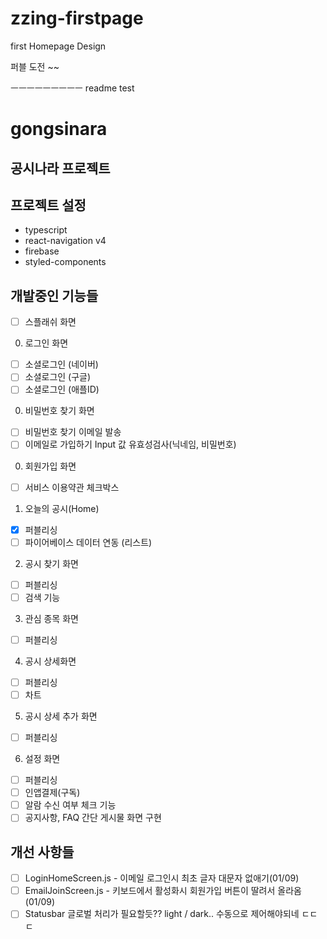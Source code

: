 # zzing-firstpage
first Homepage Design

퍼블 도전 ~~  


ㅡㅡㅡㅡㅡㅡㅡㅡㅡ readme test

# gongsinara

## 공시나라 프로젝트

## 프로젝트 설정

- typescript
- react-navigation v4
- firebase
- styled-components

## 개발중인 기능들

- [ ] 스플래쉬 화면

0. 로그인 화면

- [ ] 소셜로그인 (네이버)
- [ ] 소셜로그인 (구글)
- [ ] 소셜로그인 (애플ID)

0. 비밀번호 찾기 화면

- [ ] 비밀번호 찾기 이메일 발송
- [ ] 이메일로 가입하기 Input 값 유효성검사(닉네임, 비밀번호)

0. 회원가입 화면

- [ ] 서비스 이용약관 체크박스

1. 오늘의 공시(Home)

- [x] 퍼블리싱
- [ ] 파이어베이스 데이터 연동 (리스트)

2. 공시 찾기 화면

- [ ] 퍼블리싱
- [ ] 검색 기능

3. 관심 종목 화면

- [ ] 퍼블리싱

4. 공시 상세화면

- [ ] 퍼블리싱
- [ ] 차트

5. 공시 상세 추가 화면

- [ ] 퍼블리싱

6. 설정 화면

- [ ] 퍼블리싱
- [ ] 인앱결제(구독)
- [ ] 알람 수신 여부 체크 기능
- [ ] 공지사항, FAQ 간단 게시물 화면 구현

## 개선 사항들

- [ ] LoginHomeScreen.js - 이메일 로그인시 최초 글자 대문자 없애기(01/09)
- [ ] EmailJoinScreen.js - 키보드에서 활성화시 회원가입 버튼이 딸려서 올라옴(01/09)
- [ ] Statusbar 글로벌 처리가 필요할듯?? light / dark.. 수동으로 제어해야되네 ㄷㄷㄷ

